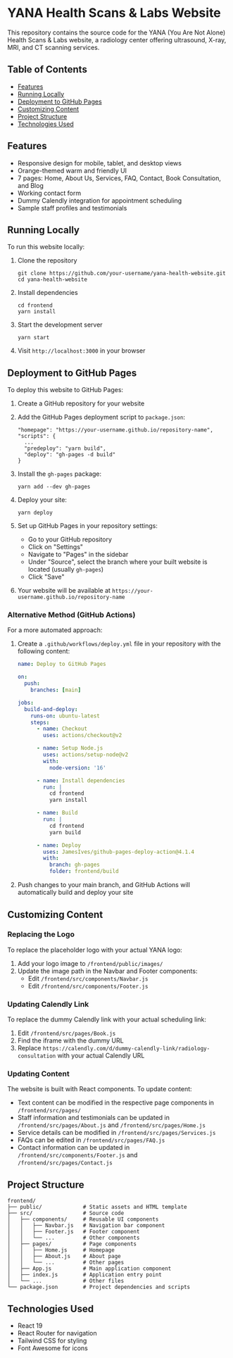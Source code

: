 # YANA Health Scans & Labs Website

This repository contains the source code for the YANA (You Are Not Alone) Health Scans & Labs website, a radiology center offering ultrasound, X-ray, MRI, and CT scanning services.

## Table of Contents

- [Features](#features)
- [Running Locally](#running-locally)
- [Deployment to GitHub Pages](#deployment-to-github-pages)
- [Customizing Content](#customizing-content)
- [Project Structure](#project-structure)
- [Technologies Used](#technologies-used)

## Features

- Responsive design for mobile, tablet, and desktop views
- Orange-themed warm and friendly UI
- 7 pages: Home, About Us, Services, FAQ, Contact, Book Consultation, and Blog
- Working contact form
- Dummy Calendly integration for appointment scheduling
- Sample staff profiles and testimonials

## Running Locally

To run this website locally:

1. Clone the repository
   ```
   git clone https://github.com/your-username/yana-health-website.git
   cd yana-health-website
   ```

2. Install dependencies
   ```
   cd frontend
   yarn install
   ```

3. Start the development server
   ```
   yarn start
   ```

4. Visit `http://localhost:3000` in your browser

## Deployment to GitHub Pages

To deploy this website to GitHub Pages:

1. Create a GitHub repository for your website

2. Add the GitHub Pages deployment script to `package.json`:
   ```
   "homepage": "https://your-username.github.io/repository-name",
   "scripts": {
     ...
     "predeploy": "yarn build",
     "deploy": "gh-pages -d build"
   }
   ```

3. Install the `gh-pages` package:
   ```
   yarn add --dev gh-pages
   ```

4. Deploy your site:
   ```
   yarn deploy
   ```

5. Set up GitHub Pages in your repository settings:
   - Go to your GitHub repository
   - Click on "Settings"
   - Navigate to "Pages" in the sidebar
   - Under "Source", select the branch where your built website is located (usually `gh-pages`)
   - Click "Save"

6. Your website will be available at `https://your-username.github.io/repository-name`

### Alternative Method (GitHub Actions)

For a more automated approach:

1. Create a `.github/workflows/deploy.yml` file in your repository with the following content:
   ```yml
   name: Deploy to GitHub Pages

   on:
     push:
       branches: [main]

   jobs:
     build-and-deploy:
       runs-on: ubuntu-latest
       steps:
         - name: Checkout
           uses: actions/checkout@v2

         - name: Setup Node.js
           uses: actions/setup-node@v2
           with:
             node-version: '16'

         - name: Install dependencies
           run: |
             cd frontend
             yarn install

         - name: Build
           run: |
             cd frontend
             yarn build

         - name: Deploy
           uses: JamesIves/github-pages-deploy-action@4.1.4
           with:
             branch: gh-pages
             folder: frontend/build
   ```

2. Push changes to your main branch, and GitHub Actions will automatically build and deploy your site

## Customizing Content

### Replacing the Logo

To replace the placeholder logo with your actual YANA logo:

1. Add your logo image to `/frontend/public/images/`
2. Update the image path in the Navbar and Footer components:
   - Edit `/frontend/src/components/Navbar.js`
   - Edit `/frontend/src/components/Footer.js`

### Updating Calendly Link

To replace the dummy Calendly link with your actual scheduling link:

1. Edit `/frontend/src/pages/Book.js`
2. Find the iframe with the dummy URL
3. Replace `https://calendly.com/d/dummy-calendly-link/radiology-consultation` with your actual Calendly URL

### Updating Content

The website is built with React components. To update content:

- Text content can be modified in the respective page components in `/frontend/src/pages/`
- Staff information and testimonials can be updated in `/frontend/src/pages/About.js` and `/frontend/src/pages/Home.js`
- Service details can be modified in `/frontend/src/pages/Services.js`
- FAQs can be edited in `/frontend/src/pages/FAQ.js`
- Contact information can be updated in `/frontend/src/components/Footer.js` and `/frontend/src/pages/Contact.js`

## Project Structure

```
frontend/
├── public/             # Static assets and HTML template
├── src/                # Source code
│   ├── components/     # Reusable UI components
│   │   ├── Navbar.js   # Navigation bar component
│   │   ├── Footer.js   # Footer component
│   │   └── ...         # Other components
│   ├── pages/          # Page components
│   │   ├── Home.js     # Homepage
│   │   ├── About.js    # About page
│   │   └── ...         # Other pages
│   ├── App.js          # Main application component
│   ├── index.js        # Application entry point
│   └── ...             # Other files
└── package.json        # Project dependencies and scripts
```

## Technologies Used

- React 19
- React Router for navigation
- Tailwind CSS for styling
- Font Awesome for icons
